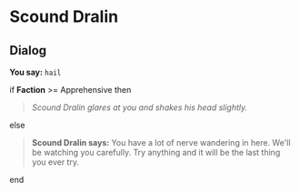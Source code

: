 # Scound Dralin
## Dialog

**You say:** `hail`



if **Faction** >= Apprehensive then



>*Scound Dralin glares at you and shakes his head slightly.*


else



>**Scound Dralin says:** You have a lot of nerve wandering in here.  We'll be watching you carefully.  Try anything and it will be the last thing you ever try.

end